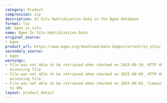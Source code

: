 ```yaml
---
category: Product
compression: zip
description: In Situ Hybridization data in the Bgee database
format: tsv
id: bgee.in_situ
name: Bgee In Situ Hybridization Data
original_source:
- bgee
product_url: https://www.bgee.org/download/data-dumps/current/in_situ/
secondary_source:
- bgee
warnings:
- File was not able to be retrieved when checked on 2025-09-10_ HTTP 404 error when
  accessing file
- File was not able to be retrieved when checked on 2025-09-09_ HTTP 404 error when
  accessing file
- File was not able to be retrieved when checked on 2025-09-02_ Timeout connecting
  to URL
layout: product_detail
---
```

